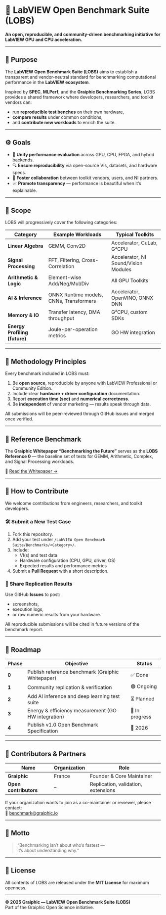 # 🧮 LabVIEW Open Benchmark Suite (LOBS)

**An open, reproducible, and community-driven benchmarking initiative for LabVIEW GPU and CPU acceleration.**

---

## 🎯 Purpose

The **LabVIEW Open Benchmark Suite (LOBS)** aims to establish a transparent and vendor-neutral standard for benchmarking computational performance in the **LabVIEW ecosystem**.

Inspired by **SPEC**, **MLPerf**, and the **Graiphic Benchmarking Series**, LOBS provides a shared framework where developers, researchers, and toolkit vendors can:
- run **reproducible test benches** on their own hardware,
- **compare results** under common conditions,
- and **contribute new workloads** to enrich the suite.

---

## ⚙️ Goals

- 🧩 **Unify performance evaluation** across GPU, CPU, FPGA, and hybrid backends.  
- 🔍 **Ensure reproducibility** via open-source VIs, datasets, and hardware specs.  
- 🤝 **Foster collaboration** between toolkit vendors, users, and NI partners.  
- 📈 **Promote transparency** — performance is beautiful when it’s explainable.  

---

## 🧠 Scope

LOBS will progressively cover the following categories:

| Category | Example Workloads | Typical Toolkits |
|-----------|-------------------|------------------|
| **Linear Algebra** | GEMM, Conv2D | Accelerator, CuLab, G²CPU |
| **Signal Processing** | FFT, Filtering, Cross-Correlation | Accelerator, NI Sound/Vision Modules |
| **Arithmetic & Logic** | Element-wise Add/Neg/Mul/Div | All GPU Toolkits |
| **AI & Inference** | ONNX Runtime models, CNNs, Transformers | Accelerator, OpenVINO, ONNX DNN |
| **Memory & IO** | Transfer latency, DMA throughput | G²CPU, custom SDKs |
| **Energy Profiling (future)** | Joule-per-operation metrics | GO HW integration |

---

## 🔬 Methodology Principles

Every benchmark included in LOBS must:
1. Be **open source**, reproducible by anyone with LabVIEW Professional or Community Edition.  
2. Include clear **hardware + driver configuration** documentation.  
3. Report **execution time (sec)** and **numerical correctness**.  
4. Be **independent** of vendor marketing — results speak through data.  

All submissions will be peer-reviewed through GitHub issues and merged once verified.

---

## 📘 Reference Benchmark

The **Graiphic Whitepaper “Benchmarking the Future”** serves as the **LOBS Reference 0** — the baseline set of tests for GEMM, Arithmetic, Complex, and Signal Processing workloads.  

📄 [Read the Whitepaper →](../Benchmarking%20the%20Future%20Comparing%20LabVIEW%20GPU%20Toolkits%20CuLab%2C%20G2CPU%2C%20and%20the%20Graiphic%20Accelerator.1.0.pdf)

---

## 🧩 How to Contribute

We welcome contributions from engineers, researchers, and toolkit developers.

### 🛠 Submit a New Test Case
1. Fork this repository.  
2. Add your test under `/LabVIEW Open Benchmark Suite/Benchmarks/<Category>/`.  
3. Include:
   - VI(s) and test data  
   - Hardware configuration (CPU, GPU, driver, OS)  
   - Expected results and performance metrics  
4. Submit a **Pull Request** with a short description.

### 🧾 Share Replication Results
Use GitHub **Issues** to post:
- screenshots,  
- execution logs,  
- or raw numeric results from your hardware.

All reproducible submissions will be cited in future versions of the benchmark report.

---

## 🧭 Roadmap

| Phase | Objective | Status |
|--------|------------|--------|
| **0** | Publish reference benchmark (Graiphic Whitepaper) | ✅ Done |
| **1** | Community replication & verification | 🟢 Ongoing |
| **2** | Add AI inference and deep learning test suite | ⏳ Planned |
| **3** | Energy & efficiency measurement (GO HW integration) | 🚧 In progress |
| **4** | Publish v1.0 Open Benchmark Specification | 📅 2026 |

---

## 🤝 Contributors & Partners

| Name | Organization | Role |
|------|---------------|------|
| **Graiphic** | France | Founder & Core Maintainer |
| **Open contributors** | – | Replication, validation, extensions |

If your organization wants to join as a co-maintainer or reviewer, please contact:  
📧 [benchmark@graiphic.io](mailto:contact@graiphic.io)

---

## 🧭 Motto

> “Benchmarking isn’t about who’s fastest —  
> it’s about understanding why.”  

---

## 📄 License

All contents of LOBS are released under the **MIT License** for maximum openness.

---

**© 2025 Graiphic — LabVIEW Open Benchmark Suite (LOBS)**  
Part of the Graiphic Open Science initiative.

